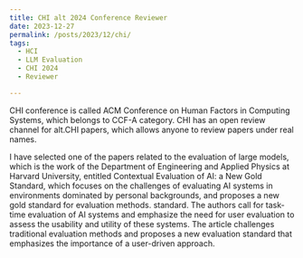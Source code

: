 ```yaml
---
title: CHI alt 2024 Conference Reviewer
date: 2023-12-27
permalink: /posts/2023/12/chi/
tags:
  - HCI
  - LLM Evaluation
  - CHI 2024
  - Reviewer

---
```


CHI conference is called ACM Conference on Human Factors in Computing Systems, which belongs to CCF-A category. CHI has an open review channel for alt.CHI papers, which allows anyone to review papers under real names.

I have selected one of the papers related to the evaluation of large models, which is the work of the Department of Engineering and Applied Physics at Harvard University, entitled Contextual Evaluation of AI: a New Gold Standard, which focuses on the challenges of evaluating AI systems in environments dominated by personal backgrounds, and proposes a new gold standard for evaluation methods. standard. The authors call for task-time evaluation of AI systems and emphasize the need for user evaluation to assess the usability and utility of these systems. The article challenges traditional evaluation methods and proposes a new evaluation standard that emphasizes the importance of a user-driven approach.
